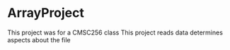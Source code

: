 # ArrayProject
This project was for a CMSC256 class
This project reads data determines aspects about the file
